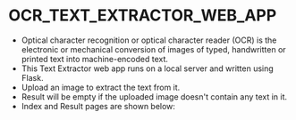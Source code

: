 # OCR_TEXT_EXTRACTOR_WEB_APP
- Optical character recognition or optical character reader (OCR) is the electronic or mechanical conversion of images of typed, handwritten or printed text into machine-encoded text.
- This Text Extractor web app runs on a local server and written using Flask.
- Upload an image to extract the text from it.
- Result will be empty if the uploaded image doesn't contain any text in it.
- Index and Result pages are shown below:

